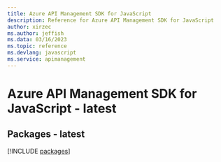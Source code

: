 ```yaml
---
title: Azure API Management SDK for JavaScript
description: Reference for Azure API Management SDK for JavaScript
author: xirzec
ms.author: jeffish
ms.data: 03/16/2023
ms.topic: reference
ms.devlang: javascript
ms.service: apimanagement
---
```

# Azure API Management SDK for JavaScript - latest
## Packages - latest
[!INCLUDE [packages](api-management-index.md)]